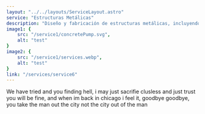```yaml
---
layout: "../../layouts/ServiceLayout.astro"
service: "Estructuras Metálicas"
description: "Diseño y fabricación de estructuras metálicas, incluyendo celdas de producción, escaleras, y grúas viajeras."
image1: {
    src: "/service1/concretePump.svg",
    alt: "test"
}
image2: {
    src: "/service1/services.webp",
    alt: "test"
}
link: "/services/service6"
---
```


We have tried and you finding hell, i may just sacrifie clusless and just trust you will be fine, and when im back in chicago i feel it, goodbye goodbye, you take the man out the city not the city out of the man